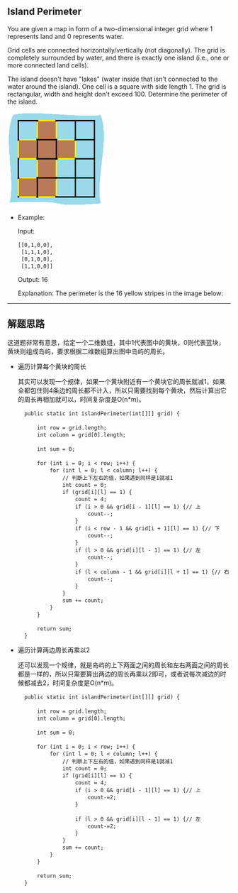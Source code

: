 ## Island Perimeter

You are given a map in form of a two-dimensional integer grid where 1 represents land and 0 represents water.

Grid cells are connected horizontally/vertically (not diagonally). The grid is completely surrounded by water, and there is exactly one island (i.e., one or more connected land cells).

The island doesn't have "lakes" (water inside that isn't connected to the water around the island). One cell is a square with side length 1. The grid is rectangular, width and height don't exceed 100. Determine the perimeter of the island.

 
![岛屿](https://github.com/nemolpsky/algorithm/raw/master/file/image/island.png)

- Example:

  Input:
  ```
  [[0,1,0,0],
   [1,1,1,0],
   [0,1,0,0],
   [1,1,0,0]]
  ```
  Output: 16

  Explanation: The perimeter is the 16 yellow stripes in the image below:


---

## 解题思路

这道题非常有意思，给定一个二维数组，其中1代表图中的黄块，0则代表蓝块，黄块则组成岛屿，要求根据二维数组算出图中岛屿的周长。

- 遍历计算每个黄块的周长

  其实可以发现一个规律，如果一个黄块附近有一个黄块它的周长就减1，如果全都包住则4条边的周长都不计入，所以只需要找到每个黄块，然后计算出它的周长再相加就可以，时间复杂度是O(n*m)。

  ```
	public static int islandPerimeter(int[][] grid) {

		int row = grid.length;
		int column = grid[0].length;

		int sum = 0;

		for (int i = 0; i < row; i++) {
			for (int l = 0; l < column; l++) {
				// 判断上下左右的值，如果遇到同样是1就减1
				int count = 0;
				if (grid[i][l] == 1) {
					count = 4;
					if (i > 0 && grid[i - 1][l] == 1) {// 上
						count--;
					}
					if (i < row - 1 && grid[i + 1][l] == 1) {// 下
						count--;
					}
					if (l > 0 && grid[i][l - 1] == 1) {// 左
						count--;
					}
					if (l < column - 1 && grid[i][l + 1] == 1) {// 右
						count--;
					}
				}
				sum += count;
			}
		}

		return sum;
	}
  ```

- 遍历计算两边周长再乘以2

  还可以发现一个规律，就是岛屿的上下两面之间的周长和左右两面之间的周长都是一样的，所以只需要算出两边的周长再乘以2即可，或者说每次减边的时候都减去2，时间复杂度是O(n*m)。

  ```
	public static int islandPerimeter(int[][] grid) {

		int row = grid.length;
		int column = grid[0].length;

		int sum = 0;

		for (int i = 0; i < row; i++) {
			for (int l = 0; l < column; l++) {
				// 判断上下左右的值，如果遇到同样是1就减1
				int count = 0;
				if (grid[i][l] == 1) {
					count = 4;
					if (i > 0 && grid[i - 1][l] == 1) {// 上
						count-=2;
					}

					if (l > 0 && grid[i][l - 1] == 1) {// 左
						count-=2;
					}
				}
				sum += count;
			}
		}

		return sum;
	}
  ```
